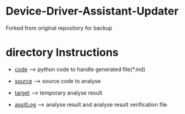 # Device-Driver-Assistant-Updater
Forked from original repository for backup

# directory Instructions

* [code](https://github.com/RenyanyanBJTU/Device-Driver-Assistant-Updater/tree/master/code)   --> python code to handle generated file(*.ind)

* [source](https://github.com/RenyanyanBJTU/Device-Driver-Assistant-Updater/tree/master/source) --> source code to analyse

* [target](https://github.com/RenyanyanBJTU/Device-Driver-Assistant-Updater/tree/master/target) --> temporary analyse result 

* [assitLog](https://github.com/RenyanyanBJTU/Device-Driver-Assistant-Updater/tree/master/target) --> analyse result and analyse result verification file

